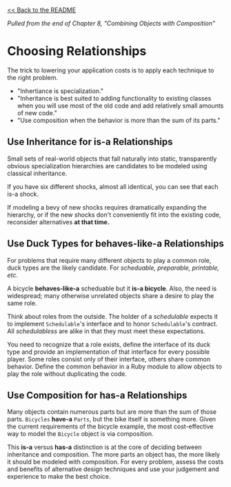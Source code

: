 [&lt;&lt; Back to the README](README.md)

*Pulled from the end of Chapter 8, "Combining Objects with Composition"*

# Choosing Relationships

The trick to lowering your application costs is to apply each technique to the
right problem. 

- "Inhertiance is specialization."
- "Inheritance is best suited to adding functionality to existing classes when
   you will use most of the old code and add relatively small amounts of new
   code."
- "Use composition when the behavior is more than the sum of its parts."

## Use Inheritance for is-a Relationships

Small sets of real-world objects that fall naturally into static, transparently
obvious specialization hierarchies are candidates to be modeled using classical
inheritance.

If you have  six different shocks, almost all identical, you can see that each
is-a shock.

If modeling a bevy of new shocks requires dramatically expanding the hierarchy,
or if the new shocks don't conveniently fit into the existing code, reconsider
alternatives **at that time.**

## Use Duck Types for behaves-like-a Relationships

For problems that require many different objects to play a common role, duck
types are the likely candidate. For *scheduable, preparable, printable, etc*.

A bicycle **behaves-like-a** scheduable but it **is-a bicycle**. Also, the need
is widespread; many otherwise unrelated objects share a desire to play the same
role.

Think about roles from the outside. The holder of a *schedulable* expects it to
implement `Schedulable`'s interface and to honor `Schedulable`'s contract. All
*schedulabless* are alike in that they must meet these expectations.

You need to recognize that a role exists, define the interface of its duck type
and provide an implementation of that interface for every possible player. Some
roles consist only of their interface, others share common behavior. Define the
common behavior in a Ruby module to allow objects to play the role without
duplicating the code.

## Use Composition for has-a Relationships

Many objects contain numerous parts but are more than the sum of those parts.
`Bicycles` **have-a** `Parts`, but the bike itself is something more. Given
the current requirements of the bicycle example, the most cost-effective way to
model the `Bicycle` object is via composition.

This **is-a** versus **has-a** distinction is at the core of deciding between
inheritance and composition. The more parts an object has, the more likely it
should be modeled with composition. For every problem, assess the costs and
benefits of alternative design techniques and use your judgement and experience
to make the best choice.
